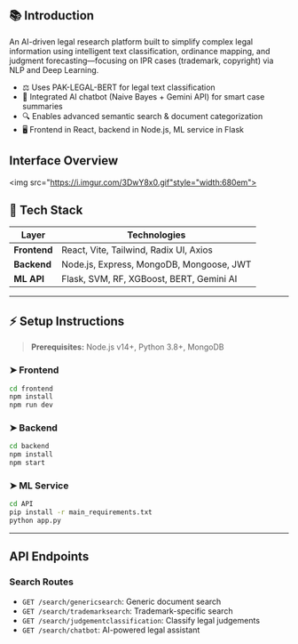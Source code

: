 ## 📚 Introduction
An AI-driven legal research platform built to simplify complex legal information using intelligent text classification, ordinance mapping, and judgment forecasting—focusing on IPR cases (trademark, copyright) via NLP and Deep Learning.

- ⚖️ Uses PAK-LEGAL-BERT for legal text classification
- 💬 Integrated AI chatbot (Naive Bayes + Gemini API) for smart case summaries
- 🔍 Enables advanced semantic search & document categorization
- 🖥️ Frontend in React, backend in Node.js, ML service in Flask



## Interface Overview
<img src="https://i.imgur.com/3DwY8x0.gif"style="width:680em">

## 🧰 Tech Stack

| Layer     | Technologies |
|-----------|--------------|
| **Frontend** | React, Vite, Tailwind, Radix UI, Axios |
| **Backend**  | Node.js, Express, MongoDB, Mongoose, JWT |
| **ML API**   | Flask, SVM, RF, XGBoost, BERT, Gemini AI |

---

## ⚡ Setup Instructions

> **Prerequisites:** Node.js v14+, Python 3.8+, MongoDB  

### ➤ Frontend
```bash
cd frontend
npm install
npm run dev
```

### ➤ Backend
```bash
cd backend
npm install
npm start
```

### ➤ ML Service
```bash
cd API
pip install -r main_requirements.txt
python app.py
```

---

## API Endpoints

### Search Routes

- `GET /search/genericsearch`: Generic document search
- `GET /search/trademarksearch`: Trademark-specific search
- `GET /search/judgementclassification`: Classify legal judgements
- `GET /search/chatbot`: AI-powered legal assistant


